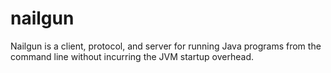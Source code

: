 nailgun
=======

Nailgun is a client, protocol, and server for running Java programs from the command line without incurring the JVM startup overhead.
